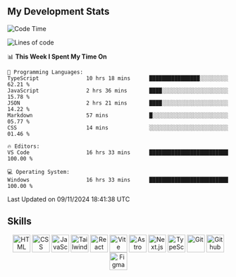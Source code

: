 ## My Development Stats

<!--START_SECTION:waka-->
![Code Time](http://img.shields.io/badge/Code%20Time-507%20hrs%2025%20mins-blue)

![Lines of code](https://img.shields.io/badge/From%20Hello%20World%20I%27ve%20Written-132.6%20thousand%20lines%20of%20code-blue)

📊 **This Week I Spent My Time On** 

```text
💬 Programming Languages: 
TypeScript               10 hrs 18 mins      ████████████████░░░░░░░░░   62.21 % 
JavaScript               2 hrs 36 mins       ████░░░░░░░░░░░░░░░░░░░░░   15.78 % 
JSON                     2 hrs 21 mins       ████░░░░░░░░░░░░░░░░░░░░░   14.22 % 
Markdown                 57 mins             █░░░░░░░░░░░░░░░░░░░░░░░░   05.77 % 
CSS                      14 mins             ░░░░░░░░░░░░░░░░░░░░░░░░░   01.46 % 

🔥 Editors: 
VS Code                  16 hrs 33 mins      █████████████████████████   100.00 % 

💻 Operating System: 
Windows                  16 hrs 33 mins      █████████████████████████   100.00 % 
```


 Last Updated on 09/11/2024 18:41:38 UTC
<!--END_SECTION:waka-->

## Skills

<div align="center">
  <img align="top" alt="HTML" width="40px" src="https://skillicons.dev/icons?i=html" />
  <img align="top" alt="CSS" width="40px" src="https://skillicons.dev/icons?i=css" />
  <img align="top" alt="JavaScript" width="40px" src="https://skillicons.dev/icons?i=js" />
  <img align="top" alt="Tailwind" width="40px" src="https://skillicons.dev/icons?i=tailwind" />
  <img align="top" alt="React" width="40px" src="https://skillicons.dev/icons?i=react" />
  <img align="top" alt="Vite" width="40px" src="https://skillicons.dev/icons?i=vite" />
  <img align="top" alt="Astro" width="40px" src="https://skillicons.dev/icons?i=astro" />
  <img align="top" alt="Next.js" width="40px" src="https://skillicons.dev/icons?i=nextjs" />
  <img align="top" alt="TypeScript" width="40px" src="https://skillicons.dev/icons?i=typescript" />
  <img align="top" alt="Git" width="40px" src="https://skillicons.dev/icons?i=git" />
  <img align="top" alt="Github" width="40px" src="https://skillicons.dev/icons?i=github" />
  <img align="top" alt="Figma" width="40px" src="https://skillicons.dev/icons?i=figma" />
</div>
